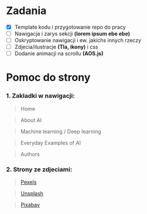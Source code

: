 # Zadania
- [x] Template kodu i przygotowanie repo do pracy
- [ ] Nawigacja i zarys sekcji **(lorem ipsum ebe ebe)**
- [ ] Oskryptowanie nawigacji i ew. jakichs innych rzeczy
- [ ] Zdjecia/ilustracje **(Tla, ikony)** i css
- [ ] Dodanie animacji na scrollu **(AOS.js)**

# Pomoc do strony
### 1. Zakladki w nawigacji:
>Home

>About AI

>Machine learning / Deep learning

>Everyday Examples of AI

>Authors
    
### 2. Strony ze zdjeciami:
>[Pexels](https://www.pexels.com/)

>[Unsplash](https://unsplash.com/)

>[Pixabay](https://pixabay.com/)
